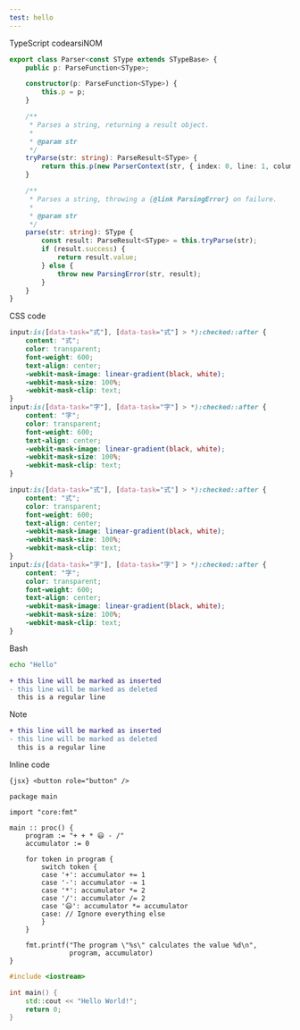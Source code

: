 ```yaml
---
test: hello
---
```


TypeScript codearsiNOM

```ts title="A part of ParsiNOM" {13-15, 22-29} showLineNumbers
export class Parser<const SType extends STypeBase> {
	public p: ParseFunction<SType>;

	constructor(p: ParseFunction<SType>) {
		this.p = p;
	}

	/**
	 * Parses a string, returning a result object.
	 *
	 * @param str
	 */
	tryParse(str: string): ParseResult<SType> {
		return this.p(new ParserContext(str, { index: 0, line: 1, column: 1 }));
	}

	/**
	 * Parses a string, throwing a {@link ParsingError} on failure.
	 *
	 * @param str
	 */
	parse(str: string): SType {
		const result: ParseResult<SType> = this.tryParse(str);
		if (result.success) {
			return result.value;
		} else {
			throw new ParsingError(str, result);
		}
	}
}
```

CSS code

```css title="Some CSS by sailKite" showLineNumbers {2} ins={6-8, 15-17} del={15-17}
input:is([data-task="式"], [data-task="式"] > *):checked::after {
    content: "式";
    color: transparent;
    font-weight: 600;
    text-align: center;
    -webkit-mask-image: linear-gradient(black, white);
    -webkit-mask-size: 100%;
    -webkit-mask-clip: text;
}
input:is([data-task="字"], [data-task="字"] > *):checked::after {
    content: "字";
    color: transparent;
    font-weight: 600;
    text-align: center;
    -webkit-mask-image: linear-gradient(black, white);
    -webkit-mask-size: 100%;
    -webkit-mask-clip: text;
}
```

```css
input:is([data-task="式"], [data-task="式"] > *):checked::after {
    content: "式";
    color: transparent;
    font-weight: 600;
    text-align: center;
    -webkit-mask-image: linear-gradient(black, white);
    -webkit-mask-size: 100%;
    -webkit-mask-clip: text;
}
input:is([data-task="字"], [data-task="字"] > *):checked::after {
    content: "字";
    color: transparent;
    font-weight: 600;
    text-align: center;
    -webkit-mask-image: linear-gradient(black, white);
    -webkit-mask-size: 100%;
    -webkit-mask-clip: text;
}
```

Bash

```bash title="Other Title"
echo "Hello"
```

```diff
+ this line will be marked as inserted
- this line will be marked as deleted
  this is a regular line
```

> [!NOTE]
> ```diff showLineNumbers
> + this line will be marked as inserted
> - this line will be marked as deleted
>   this is a regular line
> ```

Inline code

`{jsx} <button role="button" />`

```Odin
package main

import "core:fmt"

main :: proc() {
	program := "+ + * 😃 - /"
	accumulator := 0

	for token in program {
		switch token {
		case '+': accumulator += 1
		case '-': accumulator -= 1
		case '*': accumulator *= 2
		case '/': accumulator /= 2
		case '😃': accumulator *= accumulator
		case: // Ignore everything else
		}
	}

	fmt.printf("The program \"%s\" calculates the value %d\n",
	           program, accumulator)
}
```


```cpp
#include <iostream>

int main() {
    std::cout << "Hello World!";
    return 0;
}
```